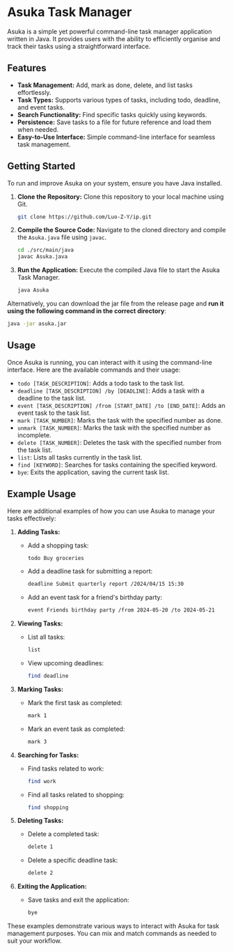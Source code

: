 # Asuka Task Manager

Asuka is a simple yet powerful command-line task manager application written in Java. It provides users with the ability to efficiently organise and track their tasks using a straightforward interface.

## Features

- **Task Management:** Add, mark as done, delete, and list tasks effortlessly.
- **Task Types:** Supports various types of tasks, including todo, deadline, and event tasks.
- **Search Functionality:** Find specific tasks quickly using keywords.
- **Persistence:** Save tasks to a file for future reference and load them when needed.
- **Easy-to-Use Interface:** Simple command-line interface for seamless task management.

## Getting Started

To run and improve Asuka on your system, ensure you have Java installed.

1. **Clone the Repository:** Clone this repository to your local machine using Git.
    ```bash
    git clone https://github.com/Luo-Z-Y/ip.git
    ```

2. **Compile the Source Code:** Navigate to the cloned directory and compile the `Asuka.java` file using `javac`.
    ```bash
    cd ./src/main/java
    javac Asuka.java
    ```

3. **Run the Application:** Execute the compiled Java file to start the Asuka Task Manager.
    ```bash
    java Asuka
    ```

Alternatively, you can download the jar file from the release page and **run it using the following command in the correct directory**:
```bash
java -jar asuka.jar
```

## Usage

Once Asuka is running, you can interact with it using the command-line interface. Here are the available commands and their usage:

- `todo [TASK_DESCRIPTION]`: Adds a todo task to the task list.
- `deadline [TASK_DESCRIPTION] /by [DEADLINE]`: Adds a task with a deadline to the task list.
- `event [TASK_DESCRIPTION] /from [START_DATE] /to [END_DATE]`: Adds an event task to the task list.
- `mark [TASK_NUMBER]`: Marks the task with the specified number as done.
- `unmark [TASK_NUMBER]`: Marks the task with the specified number as incomplete.
- `delete [TASK_NUMBER]`: Deletes the task with the specified number from the task list.
- `list`: Lists all tasks currently in the task list.
- `find [KEYWORD]`: Searches for tasks containing the specified keyword.
- `bye`: Exits the application, saving the current task list.

## Example Usage

Here are additional examples of how you can use Asuka to manage your tasks effectively:

1. **Adding Tasks:**
    - Add a shopping task:
      ```bash
      todo Buy groceries
      ```

    - Add a deadline task for submitting a report:
      ```bash
      deadline Submit quarterly report /2024/04/15 15:30
      ```

    - Add an event task for a friend's birthday party:
      ```bash
      event Friends birthday party /from 2024-05-20 /to 2024-05-21
      ```

2. **Viewing Tasks:**
    - List all tasks:
      ```bash
      list
      ```

    - View upcoming deadlines:
      ```bash
      find deadline
      ```

3. **Marking Tasks:**
    - Mark the first task as completed:
      ```bash
      mark 1
      ```

    - Mark an event task as completed:
      ```bash
      mark 3
      ```

4. **Searching for Tasks:**
    - Find tasks related to work:
      ```bash
      find work
      ```

    - Find all tasks related to shopping:
      ```bash
      find shopping
      ```

5. **Deleting Tasks:**
    - Delete a completed task:
      ```bash
      delete 1
      ```

    - Delete a specific deadline task:
      ```bash
      delete 2
      ```

6. **Exiting the Application:**
    - Save tasks and exit the application:
      ```bash
      bye
      ```

These examples demonstrate various ways to interact with Asuka for task management purposes. You can mix and match commands as needed to suit your workflow.
